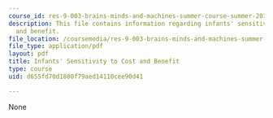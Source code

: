 ```yaml
---
course_id: res-9-003-brains-minds-and-machines-summer-course-summer-2015
description: This file contains information regarding infants' sensitivity to cost
  and benefit.
file_location: /coursemedia/res-9-003-brains-minds-and-machines-summer-course-summer-2015/d655fd70d1880f79aed14110cee90d41_MITRES_9_003SUM15_sem3_som.pdf
file_type: application/pdf
layout: pdf
title: Infants' Sensitivity to Cost and Benefit
type: course
uid: d655fd70d1880f79aed14110cee90d41

---
```

None